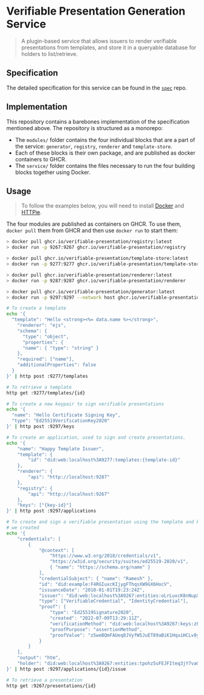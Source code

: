 # Verifiable Presentation Generation Service

> A plugin-based service that allows issuers to render verifiable presentations
> from templates, and store it in a queryable database for holders to
> list/retrieve.

## Specification

The detailed specification for this service can be found in the
[`spec`](https://github.com/verifiable-presentation/spec) repo.

## Implementation

This repository contains a barebones implementation of the specification
mentioned above. The repository is structured as a monorepo:

- The `modules/` folder contains the four individual blocks that are a part of
  the service: `generator`, `registry`, `renderer` and `template-store`.
- Each of these blocks is their own package, and are published as docker
  containers to GHCR.
- The `service/` folder contains the files necessary to run the four building
  blocks together using Docker.

## Usage

> To follow the examples below, you will need to install
> [Docker](https://docs.docker.com/engine/install/) and
> [HTTPie](https://httpie.io/docs/cli/installation).

The four modules are published as containers on GHCR. To use them, `docker pull`
them from GHCR and then use `docker run` to start them:

```sh
> docker pull ghcr.io/verifiable-presentation/registry:latest
> docker run -p 9267:9267 ghcr.io/verifiable-presentation/registry

> docker pull ghcr.io/verifiable-presentation/template-store:latest
> docker run -p 9277:9277 ghcr.io/verifiable-presentation/template-store

> docker pull ghcr.io/verifiable-presentation/renderer:latest
> docker run -p 9287:9287 ghcr.io/verifiable-presentation/renderer

> docker pull ghcr.io/verifiable-presentation/generator:latest
> docker run -p 9297:9297 --network host ghcr.io/verifiable-presentation/generator
```

```sh
# To create a template
echo '{
  "template": "Hello <strong><%= data.name %></strong>",
    "renderer": "ejs",
    "schema": {
      "type": "object",
      "properties": {
      "name": { "type": "string" }
    },
    "required": ["name"],
    "additionalProperties": false
  }
}' | http post :9277/templates

# To retrieve a template
http get :9277/templates/{id}

# To create a new keypair to sign verifiable presentations
echo '{
  "name": "Hello Certificate Signing Key",
  "type": "Ed25519VerificationKey2020"
}' | http post :9297/keys

# To create an application, used to sign and create presentations.
echo '{
	"name": "Happy Template Issuer",
	"template": {
		"id": "did:web:localhost%3A9277:templates:{template-id}"
	},
	"renderer": {
		"api": "http://localhost:9287"
	},
	"registry": {
		"api": "http://localhost:9267"
	},
	"keys": ["{key-id}"]
}' | http post :9297/applications

# To create and sign a verifiable presentation using the template and key
# we created
echo '{
	"credentials": [
		{
			"@context": [
				"https://www.w3.org/2018/credentials/v1",
				"https://w3id.org/security/suites/ed25519-2020/v1",
				{ "name": "https://schema.org/name" }
			],
			"credentialSubject": { "name": "Ramesh" },
			"id": "did:example:F4RGIuxcKIjygFThqsXW9GX6HocV",
			"issuanceDate": "2010-01-01T19:23:24Z",
			"issuer": "did:web:localhost%3A9267:entities:oLrLuxcK8nNupXoNsXW9G",
			"type": ["VerifiableCredential", "IdentityCredential"],
			"proof": {
				"type": "Ed25519Signature2020",
				"created": "2022-07-09T13:29:11Z",
				"verificationMethod": "did:web:localhost%3A9267:keys:zF7T2UyK4dk0D1sJsHYuJ6gkmlhu",
				"proofPurpose": "assertionMethod",
				"proofValue": "z5weBQmFAUeq8JVyfW5JuET89aBiK1HquiHCLv8yPAjYG91ohSLmetaddVdrhbWj71jKXg795Bapt5ba3dqwfTqzs"
			}
		}
	],
	"output": "htm",
	"holder": "did:web:localhost%3A9267:entities:tpohz5uFEJFIteq3jY7vaG4gROLb"
}' | http post :9297/applications/{id}/issue

# To retrieve a presentation
http get :9267/presentations/{id}
```
